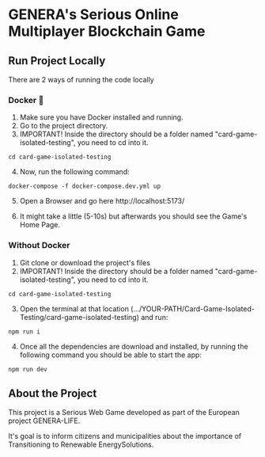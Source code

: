 # GENERA's Serious Online Multiplayer Blockchain Game

## Run Project Locally

There are 2 ways of running the code locally

### Docker 🐳

1. Make sure you have Docker installed and running.
2. Go to the project directory.
3. IMPORTANT! Inside the directory should be a folder named "card-game-isolated-testing", you need to cd into it.

```shell
cd card-game-isolated-testing
```

4. Now, run the following command:

```shell
docker-compose -f docker-compose.dev.yml up
```

5. Open a Browser and go here http://localhost:5173/

6. It might take a little (5-10s) but afterwards you should see the Game's Home Page.

### Without Docker

1. Git clone or download the project's files
2. IMPORTANT! Inside the directory should be a folder named "card-game-isolated-testing", you need to cd into it.

```shell
cd card-game-isolated-testing
```

3. Open the terminal at that location (.../YOUR-PATH/Card-Game-Isolated-Testing/card-game-isolated-testing) and run:

```
npm run i
```

4. Once all the dependencies are download and installed, by running the following command you should be able to start the app:

```
npm run dev
```

## About the Project

This project is a Serious Web Game developed as part of the European project GENERA-LIFE.

It's goal is to inform citizens and municipalities about the importance of Transitioning to Renewable EnergySolutions.
